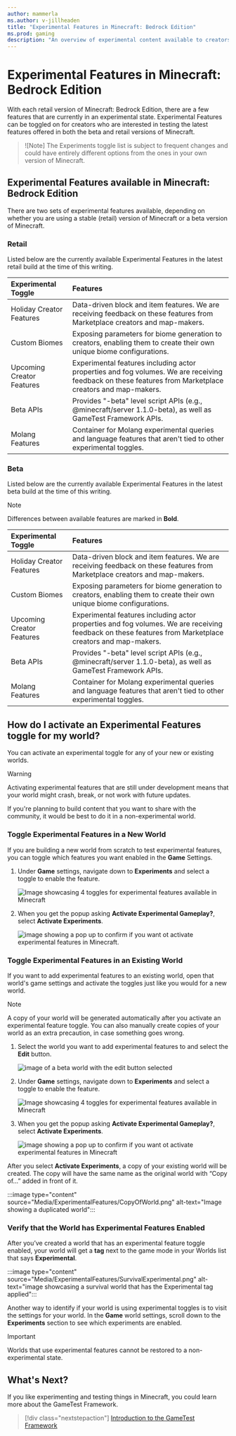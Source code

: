 ```yaml
---
author: mammerla
ms.author: v-jillheaden
title: "Experimental Features in Minecraft: Bedrock Edition"
ms.prod: gaming
description: "An overview of experimental content available to creators in Minecraft: Bedrock Edition"
---
```


# Experimental Features in Minecraft: Bedrock Edition

With each retail version of Minecraft: Bedrock Edition, there are a few features that are currently in an experimental state. Experimental Features can be toggled on for creators who are interested in testing the latest features offered in both the beta and retail versions of Minecraft.

> ![Note]
> The Experiments toggle list is subject to frequent changes and could have entirely different options from the ones in your own version of Minecraft.

## Experimental Features available in Minecraft: Bedrock Edition

There are two sets of experimental features available, depending on whether you are using a stable (retail) version of Minecraft or a beta version of Minecraft.

### Retail

Listed below are the currently available Experimental Features in the latest retail build at the time of this writing.

| Experimental Toggle |Features |
|:------|:------|
|Holiday Creator Features |Data-driven block and item features. We are receiving feedback on these features from Marketplace creators and map-makers.|
|Custom Biomes|Exposing parameters for biome generation to creators, enabling them to create their own unique biome configurations. |
|Upcoming Creator Features |Experimental features including actor properties and fog volumes. We are receiving feedback on these features from Marketplace creators and map-makers.|
|Beta APIs|Provides "-beta" level script APIs (e.g., @minecraft/server 1.1.0-beta), as well as GameTest Framework APIs. |
|Molang Features |Container for Molang experimental queries and language features that aren't tied to other experimental toggles. |

### Beta

Listed below are the currently available Experimental Features in the latest beta build at the time of this writing.

> [!NOTE]
> Differences between available features are marked in **Bold**.

| Experimental Toggle |Features |
|:------|:------|
|Holiday Creator Features |Data-driven block and item features. We are receiving feedback on these features from Marketplace creators and map-makers.|
|Custom Biomes|Exposing parameters for biome generation to creators, enabling them to create their own unique biome configurations. |
|Upcoming Creator Features |Experimental features including actor properties and fog volumes. We are receiving feedback on these features from Marketplace creators and map-makers.|
|Beta APIs|Provides "-beta" level script APIs (e.g., @minecraft/server 1.1.0-beta), as well as GameTest Framework APIs. |
|Molang Features |Container for Molang experimental queries and language features that aren't tied to other experimental toggles. |

## How do I activate an Experimental Features toggle for my world?

You can activate an experimental toggle for any of your new or existing worlds.

> [!WARNING]
> Activating experimental features that are still under development means that your world might crash, break, or not work with future updates.

If you're planning to build content that you want to share with the community, it would be best to do it in a non-experimental world.

### Toggle Experimental Features in a New World

If you are building a new world from scratch to test experimental features, you can toggle which features you want enabled in the **Game** Settings.

1. Under **Game** settings, navigate down to **Experiments** and select a toggle to enable the feature.

   ![Image showcasing 4 toggles for experimental features available in Minecraft](Media/ExperimentalFeatures/ExperimentalToggle.png)

2. When you get the popup asking **Activate Experimental Gameplay?**, select **Activate Experiments**.

   ![image showing a pop up to confirm if you want ot activate experimental features in Minecraft.](Media/ExperimentalFeatures/ActivateExperiments.png)

### Toggle Experimental Features in an Existing World

If you want to add experimental features to an existing world, open that world's game settings and activate the toggles just like you would for a new world.

> [!NOTE]
> A copy of your world will be generated automatically after you activate an experimental feature toggle. You can also manually create copies of your world as an extra precaution, in case something goes wrong.

1. Select the world you want to add experimental features to and select the **Edit** button.

   ![image of a beta world with the edit button selected](Media/ExperimentalFeatures/Edit.png)

2. Under **Game** settings, navigate down to **Experiments** and select a toggle to enable the feature.

   ![Image showcasing 4 toggles for experimental features available in Minecraft](Media/ExperimentalFeatures/ExperimentalToggle.png)

3. When you get the popup asking **Activate Experimental Gameplay?**, select **Activate Experiments**.

   ![image showing a pop up to confirm if you want ot activate experimental features in Minecraft](Media/ExperimentalFeatures/ActivateExperiments.png)

After you select **Activate Experiments**, a copy of your existing world will be created. The copy will have the same name as the original world with “Copy of...” added in front of it.

:::image type="content" source="Media/ExperimentalFeatures/CopyOfWorld.png" alt-text="Image showing a duplicated world":::

### Verify that the World has Experimental Features Enabled

After you’ve created a world that has an experimental feature toggle enabled, your world will get a **tag** next to the game mode in your Worlds list that says **Experimental**.

:::image type="content" source="Media/ExperimentalFeatures/SurvivalExperimental.png" alt-text="image showcasing a survival world that has the Experimental tag applied":::

Another way to identify if your world is using experimental toggles is to visit the settings for your world. In the **Game** world settings, scroll down to the **Experiments** section to see which experiments are enabled.

> [!IMPORTANT]
> Worlds that use experimental features cannot be restored to a non-experimental state.

## What's Next?

If you like experimenting and testing things in Minecraft, you could learn more about the GameTest Framework.

> [!div class="nextstepaction"]
> [Introduction to the GameTest Framework](GameTestGettingStarted.md)
